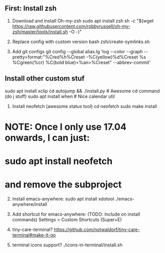 ## First: Install zsh
1. Download and install Oh-my-zsh
sudo apt install zsh
sh -c "$(wget https://raw.githubusercontent.com/robbyrussell/oh-my-zsh/master/tools/install.sh -O -)"

2. Replace config with custom version
bash zsh/create-symlinks.sh

3. Add git configs
git config --global alias.lg 'log --color --graph --pretty=format:"%Cred%h%Creset -%C(yellow)%d%Creset %s %Cgreen(%cr) %C(bold blue)<%an>%Creset" --abbrev-commit'

## Install other custom stuf
sudo apt install xclip
cd autojump && ./install.py       # Awesome cd command (do j stuff)
sudo apt install when             # Nice calendar util

1. Install neofetch (awesome status tool)
cd neofetch
sudo make install
# NOTE: Once I only use 17.04 onwards, I can just:
# sudo apt install neofetch
# and remove the subproject

2. Install emacs-anywhere:
sudo apt install xdotool
./emacs-anywhere/install

3. Add shortcut for emacs-anywhere: (TODO: Include on install commands)
Settings > Custom Shortcuts (Super+E)

4. tiny-care-terminal?
https://github.com/notwaldorf/tiny-care-terminal#make-it-go

5. terminal icons support?
./icons-in-terminal/install.sh
